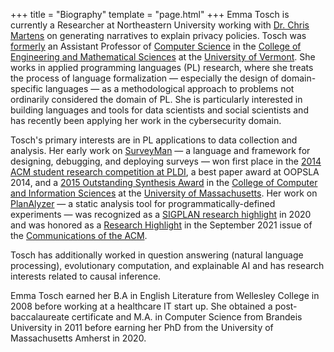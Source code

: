 +++
title = "Biography"
template = "page.html"
+++
Emma Tosch is currently a Researcher at Northeastern University working with [Dr. Chris Martens](https://sites.google.com/ncsu.edu/cmartens) on generating narratives to explain privacy policies. Tosch was [formerly](/resignation) an Assistant Professor of [Computer Science](https://www.uvm.edu/cems/cs) in the [College of Engineering and Mathematical Sciences](https://www.uvm.edu/cems) at the [University of Vermont](https://www.uvm.edu). She works in applied programming languages (PL) research, where she treats the process of language formalization &mdash; especially the design of domain-specific languages &mdash; as a methodological approach to problems not ordinarily considered the domain of PL. She is particularly interested in building languages and tools for data scientists and social scientists and has recently been applying her work in the cybersecurity domain.

Tosch's primary interests are in PL applications to data collection and analysis. Her early work on [SurveyMan](http://surveyman.emmatosch.com) &mdash; a language and framework for designing, debugging, and deploying surveys &mdash; won first place in the [2014 ACM student research competition at PLDI](https://src.acm.org/winners/2015), a best paper award at OOPSLA 2014, and a [2015 Outstanding Synthesis Award](https://www.cics.umass.edu/oaa2015) in the [College of Computer and Information Sciences](https://cics.umass.edu) at the [University of Massachusetts](https://www.umass.edu). Her work on [PlanAlyzer](https://github.com/KDL-umass/PlanAlyzer) &mdash; a static analysis tool for programmatically-defined experiments &mdash; was recognized as a [SIGPLAN research highlight](https://blog.sigplan.org/2020/09/01/2019-sigplan-research-highlight-awards/) in 2020 and was honored as a [Research Highlight](https://cacm.acm.org/magazines/2021/9/255047-planalyzer) in the September 2021 issue of the [Communications of the ACM](https://cacm.acm.org). 

Tosch has additionally worked in question answering (natural language processing), evolutionary computation, and explainable AI and has research interests related to causal inference. 

Emma Tosch earned her B.A in English Literature from Wellesley College in 2008 before working at a healthcare IT start up. She obtained a post-baccalaureate certificate and M.A. in Computer Science from Brandeis University in 2011 before earning her PhD from the University of Massachusetts Amherst in 2020.